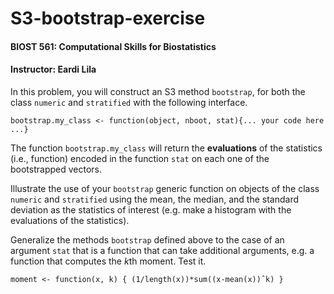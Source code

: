 # S3-bootstrap-exercise

#### BIOST 561: Computational Skills for Biostatistics
#### Instructor: Eardi Lila

In this problem, you will construct an S3 method `bootstrap`, for both the class `numeric` and `stratified` with the following interface.

`bootstrap.my_class <- function(object, nboot, stat){... your code here ...}`

The function `bootstrap.my_class` will return the **evaluations** of the statistics (i.e., function) encoded in
the function `stat` on each one of the bootstrapped vectors.

Illustrate the use of your `bootstrap` generic function on objects of the class `numeric` and `stratified` using
the mean, the median, and the standard deviation as the statistics of interest (e.g. make a histogram with
the evaluations of the statistics).


Generalize the methods `bootstrap` defined above to the case of an argument `stat` that is a function
that can take additional arguments, e.g. a function that computes the $k$th moment. Test it.

`moment <- function(x, k)
{
(1/length(x))*sum((x-mean(x))ˆk)
}`
